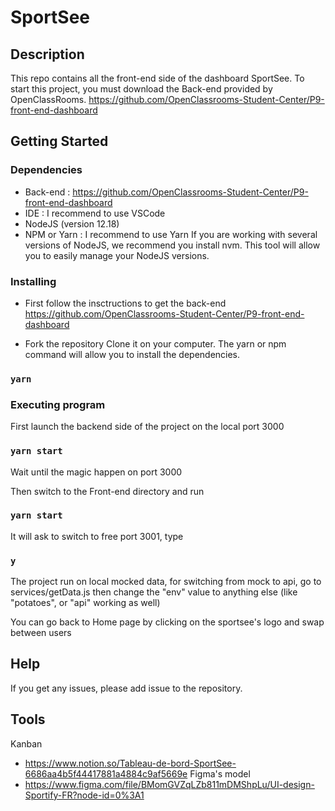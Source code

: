 # SportSee

## Description

This repo contains all the front-end side of the dashboard SportSee.
To start this project, you must download the Back-end provided by OpenClassRooms.
https://github.com/OpenClassrooms-Student-Center/P9-front-end-dashboard


## Getting Started

### Dependencies

* Back-end : https://github.com/OpenClassrooms-Student-Center/P9-front-end-dashboard
* IDE : I recommend to use VSCode
* NodeJS (version 12.18)
* NPM or Yarn : I recommend to use Yarn
If you are working with several versions of NodeJS, we recommend you install nvm. This tool will allow you to easily manage your NodeJS versions.

### Installing

*  First follow the insctructions to get the back-end https://github.com/OpenClassrooms-Student-Center/P9-front-end-dashboard

* Fork the repository
Clone it on your computer.
The yarn or npm command will allow you to install the dependencies.

### `yarn`

### Executing program

First launch the backend side of the project on the local port 3000

### `yarn start`

Wait until the magic happen on port 3000

Then switch to the Front-end directory and run

### `yarn start`

It will ask to switch to free port 3001, type

### `y`

The project run on local mocked data, for switching from mock to api, go to services/getData.js then change the "env" value to anything else (like "potatoes", or "api" working as well)

You can go back to Home page by clicking on the sportsee's logo and swap between users


## Help

If you get any issues, please add issue to the repository.

## Tools

Kanban
* https://www.notion.so/Tableau-de-bord-SportSee-6686aa4b5f44417881a4884c9af5669e
Figma's model
* https://www.figma.com/file/BMomGVZqLZb811mDMShpLu/UI-design-Sportify-FR?node-id=0%3A1
